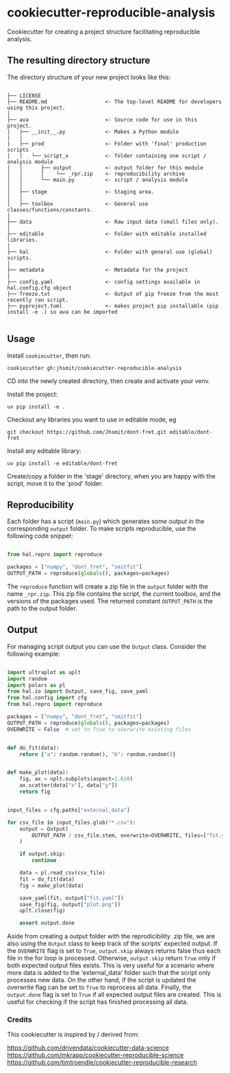 # cookiecutter-reproducible-analysis

Cookiecutter for creating a project structure facilitating reproducible analysis.



## The resulting directory structure

The directory structure of your new project looks like this: 

```

├── LICENSE
├── README.md                   <- The top-level README for developers using this project.
│           
├── ava                         <- Source code for use in this project.
│   ├── __init__.py             <- Makes a Python module
|   |           
|   ├── prod                    <- Folder with 'final' production scripts
│   │   └── script_x            <- folder containing one script / analysis module
│   │      ├── output           <- output folder for this module
│   │      │    └── _rpr.zip    <- reproducibility archive
│   │      └── main.py          <- script / analysis module
│   │           
│   ├── stage                   <- Staging area.
│   │           
│   ├── toolbox                 <- General use classes/functions/constants.
│           
├── data                        <- Raw input data (small files only).
│           
├── editable                    <- Folder with editable installed libraries.    
│           
├── hal                         <- Folder with general use (global) scripts.
│           
├── metadata                    <- Metadata for the project
|           
├── config.yaml                 <- config settings available in hal.config.cfg object    
├── freeze.txt                  <- Output of pip freeze from the most recently ran script.    
├── pyproject.toml              <- makes project pip installable (pip install -e .) so ava can be imported


```

## Usage

Install `cookiecutter`, then run: 

    cookiecutter gh:jhsmit/cookiecutter-reproducible-analysis

CD into the newly created directory, then create and activate your venv. 

Install the project:

    uv pip install -e .


Checkout any libraries you want to use in editable mode, eg

    git checkout https://github.com/Jhsmit/dont-fret.git editable/dont-fret

Install any editable library:

    uv pip install -e editable/dont-fret


Create/copy a folder in the 'stage' directory, when you are happy with the script, move it to the 'prod' folder. 

## Reproducibility

Each folder has a script (`main.py`) which generates some output in the corresponding `output` folder. To make scripts reproducible, use the following code snippet:

```python

from hal.repro import reproduce

packages = ["numpy", "dont_fret", "smitfit"]
OUTPUT_PATH = reproduce(globals(), packages=packages)

```

The `reproduce` function will create a zip file in the `output` folder with the name `_rpr.zip`. This zip file contains the script, the current toolbox, and the versions of the packages used. The returned constant `OUTPUT_PATH` is the path to the output folder.


## Output

For managing script output you can use the `Output` class. Consider the following example:

```python

import ultraplot as uplt
import random
import polars as pl
from hal.io import Output, save_fig, save_yaml
from hal.config import cfg
from hal.repro import reproduce

packages = ["numpy", "dont_fret", "smitfit"]
OUTPUT_PATH = reproduce(globals(), packages=packages)
OVERWRITE = False  # set to True to overwrite existing files


def do_fit(data):
    return {"a": random.random(), "b": random.random()}


def make_plot(data):
    fig, ax = uplt.subplots(aspect=1.618)
    ax.scatter(data["x"], data["y"])
    return fig


input_files = cfg.paths["external_data"]

for csv_file in input_files.glob("*.csv"):
    output = Output(
        OUTPUT_PATH / csv_file.stem, overwrite=OVERWRITE, files=["fit.yaml", "plot.png"]
    )

    if output.skip:
        continue

    data = pl.read_csv(csv_file)
    fit = do_fit(data)
    fig = make_plot(data)

    save_yaml(fit, output["fit.yaml"])
    save_fig(fig, output["plot.png"])
    uplt.close(fig)

    assert output.done

```

Aside from creating a output folder with the reprodicibility .zip file, we are also using the `Output` class to keep track of the scripts' expected output. If the `OVERWRITE` flag is set to `True`, `output.skip` always returns false thus each file in the for loop is processed. Otherwise, `output.skip` return `True` only if both expected output files exists. This is very useful for a scenario where more data is added to the 'external_data' folder such that the script only processes new data. On the other hand, if the script is updated the overwrite flag can be set to `True` to reprocess all data. Finally, the `output.done` flag is set to `True` if all expected output files are created. This is useful for checking if the script has finished processing all data.

### Credits

This cookiecutter is inspired by / derived from:

https://github.com/drivendata/cookiecutter-data-science
https://github.com/mkrapp/cookiecutter-reproducible-science
https://github.com/timtroendle/cookiecutter-reproducible-research
